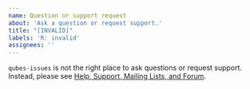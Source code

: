 ```yaml
---
name: Question or support request
about: 'Ask a question or request support.'
title: "[INVALID]"
labels: 'R: invalid'
assignees: ''
---
```


`qubes-issues` is not the right place to ask questions or request support.
Instead, please see [Help, Support, Mailing Lists, and
Forum](https://www.qubes-os.org/support/).
